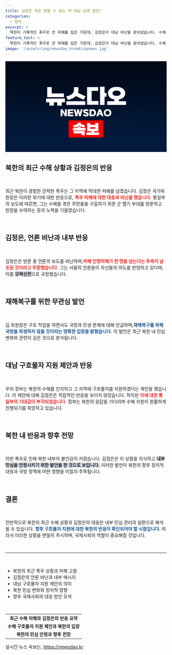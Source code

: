 ```yaml
---
title: 김정은 적은 변할 수 없는 적 대남 강경 발언!
categories:
  - 정치
excerpt: >
  북한이 기록적인 폭우로 큰 피해를 입은 가운데, 김정은이 대남 비난을 쏟아냈습니다. 수해 구호 지원 제안에는 무응답하며, 우리 언론의 보도를 강력히 반박했습니다. 북한의 민심 악화 속, 국방과 인민생활의 균형을 강조한 그의 발언이 주목받고 있습니다.
feature_text: >
  북한이 기록적인 폭우로 큰 피해를 입은 가운데, 김정은이 대남 비난을 쏟아냈습니다. 수해 구호 지원 제안에는 무응답하며, 우리 언론의 보도를 강력히 반박했습니다. 북한의 민심 악화 속, 국방과 인민생활의 균형을 강조한 그의 발언이 주목받고 있습니다.
image: '/assets/img/newsdao_breakingnews.jpg'
---
```


<p><img src="/assets/img/newsdao_breakingnews.jpg" alt="flaretime 속보" /></p>

<h2 data-ke-size="size26">북한의 최근 수해 상황과 김정은의 반응</h2>

<p data-ke-size="size16">&nbsp;</p>

<p>최근 북한이 경험한 강력한 폭우는 그 지역에 막대한 피해를 남겼습니다. 김정은 국가위원장은 이러한 위기에 대한 반응으로, 
<b><span style="color: #ee2323;">폭우 피해에 대한 대응과 비난을 했습니다.</span></b> 통일부의 보도에 따르면, 그는 수해를 겪은 주민들을 구출하기 위한 군 헬기 부대를 방문하고 헌장을 수여하는 등의 노력을 기울였습니다.</p>

<p data-ke-size="size16">&nbsp;</p>

<h2 data-ke-size="size26">김정은, 언론 비난과 내부 반응</h2>

<p data-ke-size="size16">&nbsp;</p>

<p>김정은은 방문 중 언론의 보도를 비난하며,<b><span style="color: #ee2323;">피해 인명피해가 천 명을 넘는다는 추측이 날조된 것이라고 주장했습니다.</span></b> 
그는 서울의 언론들이 자신들의 의도를 반영하고 있다며, 이를 <b><span style="background-color: #21538527;">모략선전</span></b>으로 규정했습니다.</p>

<p data-ke-size="size16">&nbsp;</p>

<h2 data-ke-size="size26">재해복구를 위한 무관심 발언</h2>

<p data-ke-size="size16">&nbsp;</p>

<p>김 위원장은 구조 작업을 하면서도 국방과 민생 문제에 대해 언급하며,<b><span style="color: #1a5490;">재해복구를 위해 국방을 희생하지 않을 것이라는 명확한 입장을 밝혔습니다.</span></b> 이 발언은 최근 북한 내 민심 변화와 관련이 깊은 것으로 분석됩니다.</p>

<p data-ke-size="size16">&nbsp;</p>

<h2 data-ke-size="size26">대남 구호물자 지원 제안과 반응</h2>

<p data-ke-size="size16">&nbsp;</p>

<p>우리 정부는 북한의 수해를 인지하고 그 지역에 구호물자를 지원하겠다는 제안을 했습니다. 이 제안에 대해 김정은은 직접적인 반응을 보이지 않았습니다. 하지만 <b><span style="color: #ee2323;">이에 대한 통일부의 기대감이 부각되었습니다.</span></b> 정부는 북한의 응답을 기다리며 수해 지원이 원활하게 진행되기를 희망하고 있습니다.</p>

<p data-ke-size="size16">&nbsp;</p>

<h2 data-ke-size="size26">북한 내 반응과 향후 전망</h2>

<p data-ke-size="size16">&nbsp;</p>

<p>이번 폭우로 인해 북한 내부의 불안감이 커졌습니다. 김정은은 이 상황을 의식하고 <b><span style="background-color: #21538527;">내부 민심을 안정시키기 위한 발언을 한 것으로 보입니다.</span></b> 이러한 발언이 북한의 향후 정치적 대응과 국방 정책에 어떤 영향을 미칠지 주목됩니다.</p>

<p data-ke-size="size16">&nbsp;</p>

<h2 data-ke-size="size26">결론</h2>

<p data-ke-size="size16">&nbsp;</p>

<p>전반적으로 북한의 최근 수해 상황과 김정은의 대응은 내부 민심 관리의 일환으로 해석될 수 있습니다. <b><span style="color: #1a5490;">향후 구호물자 지원에 대한 북한의 반응이 확인되어야 할 시점입니다.</span></b> 따라서 이러한 상황을 면밀히 주시하며, 국제사회의 역할이 중요해질 것입니다.</p>

<p data-ke-size="size16">&nbsp;</p>

<hr />

<p data-ke-size="size16">&nbsp;</p>

<ul>
    <li>북한의 최근 폭우 상황과 피해 고찰</li>
    <li>김정은의 언론 비난과 내부 메시지</li>
    <li>대남 구호물자 지원 제안의 의미</li>
    <li>북한 민심 변화와 정치적 영향</li>
    <li>향후 국제사회의 대응 방안 모색</li>
</ul>

<p data-ke-size="size16">&nbsp;</p>

<table style="width: 100%;">
    <tr>
        <td style="text-align: center; height: 17px;"><b>최근 수해 피해와 김정은의 반응 요약</b></td>
    </tr>
    <tr>
        <td style="text-align: center; height: 17px;"><b>수해 구호물자 지원 제안과 북한의 입장</b></td>
    </tr>
    <tr>
        <td style="text-align: center; height: 17px;"><b>북한의 민심 안정과 향후 전망</b></td>
    </tr>
</table>
실시간 뉴스 속보는, <a href="https://newsdao.kr" rel="dofollow">https://newsdao.kr</a>


